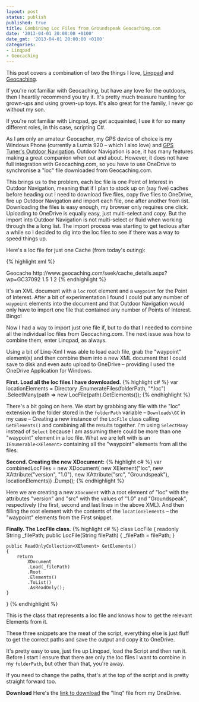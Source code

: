 ```yaml
---
layout: post
status: publish
published: true
title: Combining Loc Files from Groundspeak Geocaching.com
date: '2013-04-01 20:00:00 +0100'
date_gmt: '2013-04-01 20:00:00 +0100'
categories:
- Linqpad
- Geocaching
---
```

This post covers a combination of two the things I love, [Linqpad](http://linqpad.net) and [Geocaching](www.geocaching.com). 

If you're not familiar with Geocaching, but have any love for the outdoors, then I heartily recommend you try it. It's pretty much treasure hunting for grown-ups and using grown-up toys. It's also great for the family, I never go without my son.

If you're not familiar with Linqpad, go get acquainted, I use it for so many different roles, in this case, scripting C#.

As I am only an amateur Geocacher, my GPS device of choice is my Windows Phone (currently a Lumia 920 &ndash; which I also love) and [GPS Tuner's Outdoor Navigation](http://www.windowsphone.com/en-gb/store/app/outdoor-navigation/83f78cdd-fb29-e011-854c-00237de2db9e). Outdoor Navigation is ace, it has many features making a great companion when out and about. However, it does not have full integration with Geocaching.com, so you have to use OneDrive to synchronise a "loc" file downloaded from Geocaching.com.

This brings us to the problem, each loc file is one Point of Interest in Outdoor Navigation, meaning that if I plan to stock up on (say five) caches before heading out I need to download five files, copy five files to OneDrive, fire up Outdoor Navigation and import each file, one after another from list. Downloading the files is easy enough, my browser only requires one click. Uploading to OneDrive is equally easy, just multi-select and copy. But the import into Outdoor Navigation is not multi-select or fluid when working through the a long list. The import process was starting to get tedious after a while so I decided to dig into the loc files to see if there was a way to speed things up.

Here's a loc file for just one Cache (from today's outing):

{% highlight xml %}
<?xml version="1.0" encoding="UTF-8"?>
<loc version="1.0" src="Groundspeak">
    <waypoint>
        <name id="GC37092">
            <![CDATA[A Longer Dog Walk #1 by The Briar Rose]]>
        </name>
        <coord lat="53.602717" lon="-1.79085"/>
        <type>Geocache</type>
        <link text="Cache Details">http://www.geocaching.com/seek/cache_details.aspx?wp=GC37092</link>
        <difficulty>1.5</difficulty>
        <terrain>1</terrain>
        <container>2</container>
    </waypoint>
</loc>
{% endhighlight %}

It's an XML document with a `loc` root element and a `waypoint` for the Point of Interest. After a bit of experimentation I found I could put any number of `waypoint` elements into the document and that Outdoor Navigation would only have to import one file that contained any number of Points of Interest. Bingo!

Now I had a way to import just one file if, but to do that I needed to combine all the individual loc files from Geocaching.com. The next issue was how to combine them, enter Linqpad, as always.

Using a bit of Linq-Xml I was able to load each file, grab the "waypoint" element(s) and then combine them into a new XML document that I could save to disk and even auto upload to OneDrive &ndash; providing I used the OneDrive Application for Windows.

**First. Load all the loc files I have downloaded.**
{% highlight c# %}
var locationElements =
  Directory
  .EnumerateFiles(folderPath, "*.loc")
  .SelectMany(path => new LocFile(path).GetElements());
 {% endhighlight %} 
 
There's a bit going on here. We start by grabbing any file with the "loc" extension in the folder stored in the `folderPath` variable &ndash; `Downloads\GC` in my case &ndash; Creating a new instance of the `LocFile` class calling `GetElements()` and combining all the results together. I'm using `SelectMany` instead of `Select` because I am assuming there could be more than one "waypoint" element in a loc file. What we are left with is an `IEnumerable<XElement>` containing all the "waypoint" elements from all the files.

**Second. Creating the new XDocument:**
{% highlight c# %}
var combinedLocFiles =
  new XDocument(
    new XElement("loc",
        new XAttribute("version", "1.0"),
        new XAttribute("src", "Groundspeak"),
        locationElements))
  .Dump();
{% endhighlight %} 
  
Here we are creating a new `XDocument` with a root element of "loc" with the attributes "version" and "src" with the values of "1.0" and "Groundspeak", respectively (the first, second and last lines in the above XML). And then filling the root element with the contents of the `locationElements` &ndash; the "waypoint" elements from the First snippet.

**Finally. The LocFile class.**
{% highlight c# %}
class LocFile
{
    readonly String _filePath;
    public LocFile(String filePath)
    {
        _filePath = filePath;
    }

    public ReadOnlyCollection<XElement> GetElements()
    {
        return
            XDocument
            .Load(_filePath)
            .Root
            .Elements()
            .ToList()
            .AsReadOnly();
    }
}
{% endhighlight %} 

This is the class that represents a loc file and knows how to get the relevant Elements from it.

These three snippets are the meat of the script, everything else is just fluff to get the correct paths and save the output and copy it to OneDrive.

It's pretty easy to use, just fire up Linqpad, load the Script and then run it. Before I start I ensure that there are only the loc files I want to combine in my `folderPath`, but other than that, you're away.

If you need to change the paths, that's at the top of the script and is pretty straight forward too.

**Download**
Here's the [link to download](http://sdrv.ms/Z4gYcB) the "linq" file from my OneDrive.
